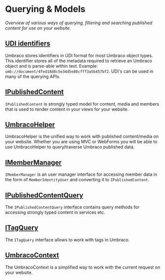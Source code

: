 # Querying & Models

_Overview of various ways of querying, filtering and searching published content for use on your website._

## [UDI identifiers](udi-identifiers.md)

Umbraco stores identifiers in UDI format for most Umbraco object types. This identifier stores all of the metadata required to retrieve an Umbraco object and is parse-able within text. Example: `umb://document/4fed18d8c5e34d5e88cfff3a5b457bf2`. UDI's can be used in many of the querying APIs.

## [IPublishedContent](ipublishedcontent/)

`IPublishedContent` is strongly typed model for content, media and members that is used to render content in your views for your website.

## [UmbracoHelper](umbracohelper.md)

UmbracoHelper is the unified way to work with published content/media on your website.
Whether you are using MVC or WebForms you will be able to use UmbracoHelper to query/traverse Umbraco published data.

## [IMemberManager](imembermanager.md)

`IMemberManager` is an user manager interface for accessing member data in the form of `MemberIdentityUser` and converting it to `IPublishedContent`.

## [IPublishedContentQuery](ipublishedcontentquery.md)

The `IPublishedContentQuery` interface contains query methods for accessing strongly typed content in services etc.

## [ITagQuery](itagquery.md)

The `ITagQuery` interface allows to work with tags in Umbraco.

## [UmbracoContext](umbraco-context.md)

The UmbracoContext is a simplified way to work with the current request on your website.
